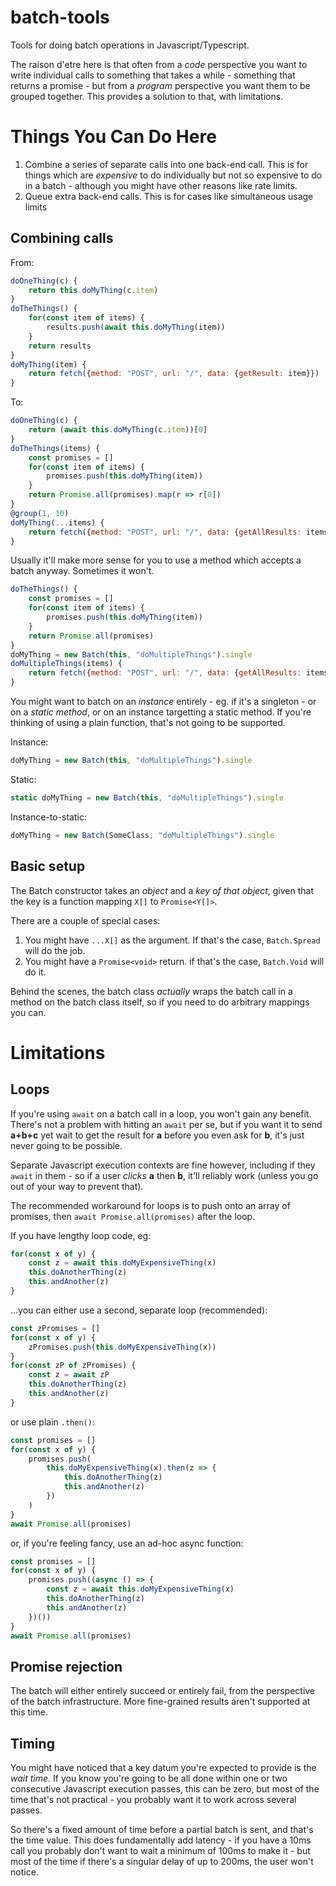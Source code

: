 # batch-tools

Tools for doing batch operations in Javascript/Typescript.

The raison d'etre here is that often from a _code_ perspective you want to write
individual calls to something that takes a while - something that returns a
promise - but from a _program_ perspective you want them to be grouped together.
This provides a solution to that, with limitations.

# Things You Can Do Here

1. Combine a series of separate calls into one back-end call. This is for things which
   are _expensive_ to do individually but not so expensive to do in a batch -
   although you might have other reasons like rate limits.
2. Queue extra back-end calls. This is for cases like simultaneous usage limits

## Combining calls

From:

```js
doOneThing(c) {
    return this.doMyThing(c.item)
}
doTheThings() {
    for(const item of items) {
        results.push(await this.doMyThing(item))
    }
    return results
}
doMyThing(item) {
    return fetch({method: "POST", url: "/", data: {getResult: item}})
}
```

To:

```js
doOneThing(c) {
    return (await this.doMyThing(c.item))[0]
}
doTheThings(items) {
    const promises = []
    for(const item of items) {
        promises.push(this.doMyThing(item))
    }
    return Promise.all(promises).map(r => r[0])
}
@group(1, 10)
doMyThing(...items) {
    return fetch({method: "POST", url: "/", data: {getAllResults: items}})
}
```

Usually it'll make more sense for you to use a method which accepts a batch
anyway. Sometimes it won't.

```js
doTheThings() {
    const promises = []
    for(const item of items) {
        promises.push(this.doMyThing(item))
    }
    return Promise.all(promises)
}
doMyThing = new Batch(this, "doMultipleThings").single
doMultipleThings(items) {
    return fetch({method: "POST", url: "/", data: {getAllResults: items}})
}
```

You might want to batch on an _instance_ entirely - eg. if it's a singleton - or
on a _static method_, or on an instance targetting a static method. If you're
thinking of using a plain function, that's not going to be supported.

Instance:

```js
doMyThing = new Batch(this, "doMultipleThings").single
```

Static:

```js
static doMyThing = new Batch(this, "doMultipleThings").single
```

Instance-to-static:

```js
doMyThing = new Batch(SomeClass, "doMultipleThings").single
```

## Basic setup

The Batch constructor takes an _object_ and a _key of that object_, given that
the key is a function mapping `X[]` to `Promise<Y[]>`.

There are a couple of special cases:

1. You might have `...X[]` as the argument. If that's the case, `Batch.Spread`
   will do the job.
2. You might have a `Promise<void>` return. if that's the case, `Batch.Void`
   will do it.

Behind the scenes, the batch class _actually_ wraps the batch call in a method
on the batch class itself, so if you need to do arbitrary mappings you can.

# Limitations

## Loops

If you're using `await` on a batch call in a loop, you won't gain any benefit.
There's not a problem with hitting an `await` per se, but if you want it to send
**a+b+c** yet wait to get the result for **a** before you even ask for **b**,
it's just never going to be possible.

Separate Javascript execution contexts are fine however, including if they
`await` in them - so if a user _clicks_ **a** then **b**, it'll reliably work
(unless you go out of your way to prevent that).

The recommended workaround for loops is to push onto an array of promises, then
`await Promise.all(promises)` after the loop.

If you have lengthy loop code, eg:

```js
for(const x of y) {
    const z = await this.doMyExpensiveThing(x)
    this.doAnotherThing(z)
    this.andAnother(z)
}
```

...you can either use a second, separate loop (recommended):

```js
const zPromises = []
for(const x of y) {
    zPromises.push(this.doMyExpensiveThing(x))
}
for(const zP of zPromises) {
    const z = await zP
    this.doAnotherThing(z)
    this.andAnother(z)
}
```

or use plain `.then()`:

```js
const promises = []
for(const x of y) {
    promises.push(
        this.doMyExpensiveThing(x).then(z => {
            this.doAnotherThing(z)
            this.andAnother(z)
        })
    )
}
await Promise.all(promises)
```

or, if you're feeling fancy, use an ad-hoc async function:

```js
const promises = []
for(const x of y) {
    promises.push((async () => {
        const z = await this.doMyExpensiveThing(x)
        this.doAnotherThing(z)
        this.andAnother(z)
    })())
}
await Promise.all(promises)
```

## Promise rejection

The batch will either entirely succeed or entirely fail, from the perspective of
the batch infrastructure. More fine-grained results aren't supported at this
time.

## Timing

You might have noticed that a key datum you're expected to provide is the _wait
time_. If you know you're going to be all done within one or two consecutive
Javascript execution passes, this can be zero, but most of the time that's not
practical - you probably want it to work across several passes.

So there's a fixed amount of time before a partial batch is sent, and that's the
time value. This does fundamentally add latency - if you have a 10ms call you
probably don't want to wait a minimum of 100ms to make it - but most of the time
if there's a singular delay of up to 200ms, the user won't notice.